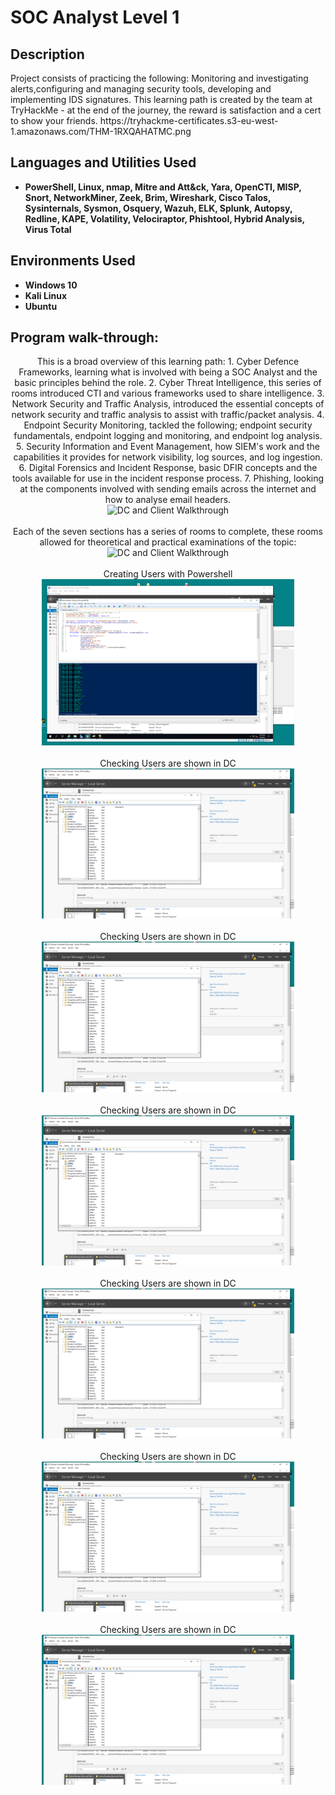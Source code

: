

<h1>SOC Analyst Level 1</h1>

 ###
<h2>Description</h2>
Project consists of practicing the following:
Monitoring and investigating alerts,configuring and managing security tools, developing and implementing IDS signatures. 
This learning path is created by the team at TryHackMe - at the end of the journey, the reward is satisfaction and a cert to show your friends. 
https://tryhackme-certificates.s3-eu-west-1.amazonaws.com/THM-1RXQAHATMC.png
<br />


<h2>Languages and Utilities Used</h2>

- <b>PowerShell, Linux, nmap, Mitre and Att&ck, Yara, OpenCTI, MISP, Snort, NetworkMiner, Zeek, Brim, Wireshark, Cisco Talos, Sysinternals, Sysmon, Osquery, Wazuh, ELK, Splunk, Autopsy, Redline, 
KAPE, Volatility, Velociraptor, Phishtool, Hybrid Analysis, Virus Total</b> 


<h2>Environments Used </h2>

- <b>Windows 10</b>
- <b>Kali Linux</b>
- <b>Ubuntu</b>

<h2>Program walk-through:</h2>

<p align="center">
This is a broad overview of this learning path: 
1. Cyber Defence Frameworks, learning what is involved with being a SOC Analyst and the basic principles behind the role. 
2. Cyber Threat Intelligence, this series of rooms introduced CTI and various frameworks used to share intelligence.
3. Network Security and Traffic Analysis, introduced the essential concepts of network security and traffic analysis to assist with traffic/packet analysis. 
4. Endpoint Security Monitoring, tackled the following; endpoint security fundamentals, endpoint logging and monitoring, and endpoint log analysis. 
5. Security Information and Event Management, how SIEM's work and the capabilities it provides for network visibility, log sources, and log ingestion. 
6. Digital Forensics and Incident Response, basic DFIR concepts and the tools available for use in the incident response process. 
7. Phishing, looking at the components involved with sending emails across the internet and how to analyse email headers. 
 <br/>
<img src="https://github.com/vonagle/SOC-Analyst-LVL-1/blob/main/Allroomsoverview.PNG" height="80%" width="80%" alt="DC and Client Walkthrough"/>
<br />
<br />
Each of the seven sections has a series of rooms to complete, these rooms allowed for theoretical and practical examinations of the topic:  <br/>
<img src="https://github.com/vonagle/SOC-Analyst-LVL-1/blob/main/cyberframeworks%20section.PNG" height="80%" width="80%" alt="DC and Client Walkthrough"/>
<br />
<br />
Creating Users with Powershell <br/>
<img src="https://github.com/vonagle/ActiveDirectoryLab/blob/main/jmadakorhomelab.PNG" height="80%" width="80%" alt="DC and Client Walkthrough"/>
<br />
<br />
Checking Users are shown in DC <br/>
<img src="https://github.com/vonagle/ActiveDirectoryLab/blob/main/jmadakorhomelab3.PNG" height="80%" width="80%" alt="DC and Client Walkthrough"/>
<br />
<br />
Checking Users are shown in DC <br/>
<img src="https://github.com/vonagle/ActiveDirectoryLab/blob/main/jmadakorhomelab3.PNG" height="80%" width="80%" alt="DC and Client Walkthrough"/>
<br />
<br />
Checking Users are shown in DC <br/>
<img src="https://github.com/vonagle/ActiveDirectoryLab/blob/main/jmadakorhomelab3.PNG" height="80%" width="80%" alt="DC and Client Walkthrough"/>
<br />
<br />
Checking Users are shown in DC <br/>
<img src="https://github.com/vonagle/ActiveDirectoryLab/blob/main/jmadakorhomelab3.PNG" height="80%" width="80%" alt="DC and Client Walkthrough"/>
<br />
<br />
Checking Users are shown in DC <br/>
<img src="https://github.com/vonagle/ActiveDirectoryLab/blob/main/jmadakorhomelab3.PNG" height="80%" width="80%" alt="DC and Client Walkthrough"/>
<br />
<br />
Checking Users are shown in DC <br/>
<img src="https://github.com/vonagle/ActiveDirectoryLab/blob/main/jmadakorhomelab3.PNG" height="80%" width="80%" alt="DC and Client Walkthrough"/>
<br />
</p>

<!--
 ```diff
- text in red
+ text in green
! text in orange
# text in gray
@@ text in purple (and bold)@@
```
--!>

